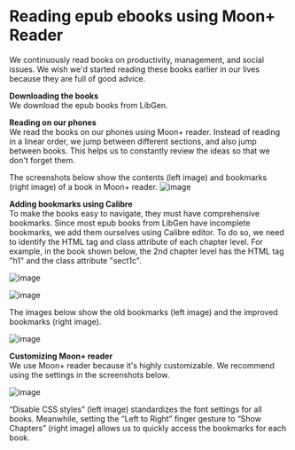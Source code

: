# Reading epub ebooks using Moon+ Reader

We continuously read books on productivity, management, and social issues. We wish we'd started reading these books earlier in our lives because they are full of good advice.  

**Downloading the books**   
We download the epub books from LibGen.  

**Reading on our phones**   
We read the books on our phones using Moon+ reader. Instead of reading in a linear order, we jump between different sections, and also jump between books. This helps us to constantly review the ideas so that we don't forget them.  

The screenshots below show the contents (left image) and bookmarks (right image) of a book in Moon+ reader. 
![image](https://github.com/maximilian-ho/articles/assets/94465856/a6d21190-3a2c-4fa5-898a-17d3b55e9b6f)  


**Adding bookmarks using Calibre**  
To make the books easy to navigate, they must have comprehensive bookmarks. Since most epub books from LibGen have incomplete bookmarks, we add them ourselves using Calibre editor. To do so, we need to identify the HTML tag and class attribute of each chapter level. For example, in the book shown below, the 2nd chapter level has the HTML tag "h1" and the class attribute "sect1c". 

![image](https://github.com/maximilian-ho/articles/assets/94465856/0c64fae6-3629-4eef-9774-d5c3f0dd88d1)

![image](https://github.com/maximilian-ho/articles/assets/94465856/dba68d28-4ef6-4c86-ae1b-e6ed6d0a1dba)

The images below show the old bookmarks (left image) and the improved bookmarks (right image). 

![image](https://github.com/maximilian-ho/articles/assets/94465856/e5299fcb-d05c-442a-9bb2-658e578d45c5)


**Customizing Moon+ reader**  
We use Moon+ reader because it's highly customizable. We recommend using the settings in the screenshots below.

![image](https://github.com/maximilian-ho/articles/assets/94465856/23427005-ccfd-4632-9cfb-eb38fb1cec4b)

“Disable CSS styles” (left image) standardizes the font settings for all books. Meanwhile, setting the “Left to Right” finger gesture to “Show Chapters” (right image) allows us to quickly access the bookmarks for each book.  


